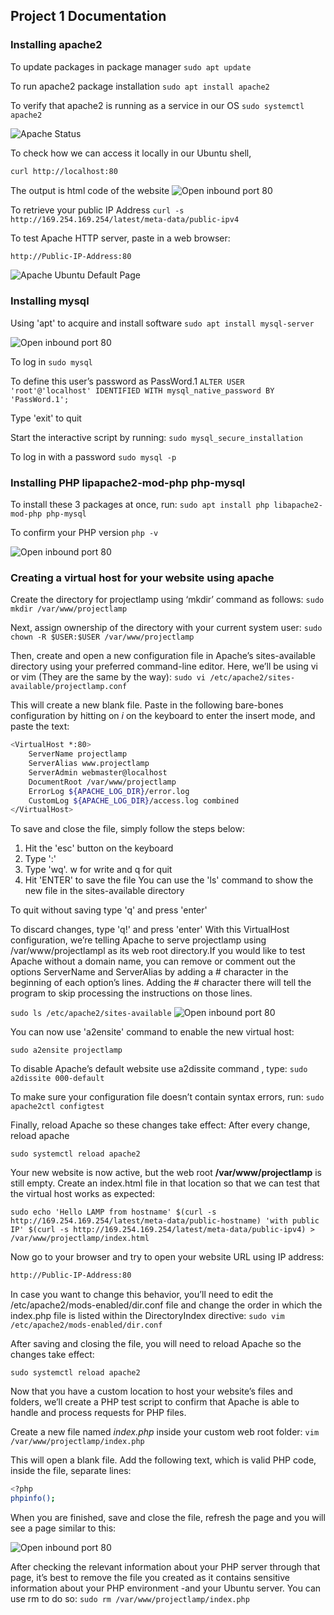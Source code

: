 ## Project 1 Documentation

### Installing apache2
To update packages in package manager
`sudo apt update`

To run apache2 package installation
`sudo apt install apache2`

To verify that apache2 is running as a service in our OS
`sudo systemctl apache2`

![Apache Status](./Apache_status.png)

To check how we can access it locally in our Ubuntu shell,
```bash
curl http://localhost:80
```

The output is html code of the website
![Open inbound port 80](./Open%20inbound%20port%2080.png)

To retrieve your public IP Address
`curl -s http://169.254.169.254/latest/meta-data/public-ipv4`

To test Apache HTTP server, paste in a web browser:

```bash
http://Public-IP-Address:80
```

![Apache Ubuntu Default Page](./Apache%20Ubuntu%20Default%20Page.png)


### Installing mysql
Using 'apt' to acquire and install software
`sudo apt install mysql-server`

![Open inbound port 80](./mysql-install.png)

To log in
`sudo mysql`


To define this user’s password as PassWord.1
`ALTER USER 'root'@'localhost' IDENTIFIED WITH mysql_native_password BY 'PassWord.1';`

Type 'exit' to quit

Start the interactive script by running:
`sudo mysql_secure_installation`

To log in with a password
`sudo mysql -p`

### Installing PHP lipapache2-mod-php php-mysql
To install these 3 packages at once, run:
`sudo apt install php libapache2-mod-php php-mysql`

To confirm your PHP version
`php -v`

![Open inbound port 80](./PHP-version.png)
### Creating a virtual host for your website using apache

Create the directory for projectlamp using ‘mkdir’ command as follows:
`sudo mkdir /var/www/projectlamp`

Next, assign ownership of the directory with your current system user:
`sudo chown -R $USER:$USER /var/www/projectlamp`

Then, create and open a new configuration file in Apache’s sites-available directory using your preferred command-line editor. Here, we’ll be using vi or vim (They are the same by the way):
`sudo vi /etc/apache2/sites-available/projectlamp.conf`

This will create a new blank file. Paste in the following bare-bones configuration by hitting on *i* on the keyboard to enter the insert mode, and paste the text:

```bash
<VirtualHost *:80>
    ServerName projectlamp
    ServerAlias www.projectlamp 
    ServerAdmin webmaster@localhost
    DocumentRoot /var/www/projectlamp
    ErrorLog ${APACHE_LOG_DIR}/error.log
    CustomLog ${APACHE_LOG_DIR}/access.log combined
</VirtualHost>
````
To save and close the file, simply follow the steps below:

1. Hit the 'esc' button on the keyboard
2. Type ':'
3. Type 'wq'. w for write and q for quit
4. Hit 'ENTER' to save the file
You can use the 'ls' command to show the new file in the sites-available directory

To quit without saving type 'q' and press 'enter'

To discard changes, type 'q!' and press 'enter'
With this VirtualHost configuration, we’re telling Apache to serve projectlamp using /var/www/projectlampl as its web root directory.If you would like to test Apache without a domain name, you can remove or comment out the options ServerName and ServerAlias by adding a # character in the beginning of each option’s lines. Adding the # character there will tell the program to skip processing the instructions on those lines.

`sudo ls /etc/apache2/sites-available`
![Open inbound port 80](./ls-Sitesavailable.png)

You can now use 'a2ensite' command to enable the new virtual host:

`sudo a2ensite projectlamp`

To disable Apache’s default website use a2dissite command , type:
`sudo a2dissite 000-default`

To make sure your configuration file doesn’t contain syntax errors, run:
`sudo apache2ctl configtest`

Finally, reload Apache so these changes take effect: After every change, reload apache

`sudo systemctl reload apache2`

Your new website is now active, but the web root **/var/www/projectlamp** is still empty. Create an index.html file in that location so that we can test that the virtual host works as expected:

`sudo echo 'Hello LAMP from hostname' $(curl -s http://169.254.169.254/latest/meta-data/public-hostname) 'with public IP' $(curl -s http://169.254.169.254/latest/meta-data/public-ipv4) > /var/www/projectlamp/index.html`

Now go to your browser and try to open your website URL using IP address:
```bash
http://Public-IP-Address:80
```

In case you want to change this behavior, you’ll need to edit the /etc/apache2/mods-enabled/dir.conf file and change the order in which the index.php file is listed within the DirectoryIndex directive:
`sudo vim /etc/apache2/mods-enabled/dir.conf`

After saving and closing the file, you will need to reload Apache so the changes take effect:

`sudo systemctl reload apache2`

Now that you have a custom location to host your website’s files and folders, we’ll create a PHP test script to confirm that Apache is able to handle and process requests for PHP files.

Create a new file named *index.php* inside your custom web root folder:
`vim /var/www/projectlamp/index.php`

This will open a blank file. Add the following text, which is valid PHP code, inside the file, separate lines:

```bash
<?php
phpinfo();
```

When you are finished, save and close the file, refresh the page and you will see a page similar to this:

![Open inbound port 80](./Phpscreen.png)

After checking the relevant information about your PHP server through that page, it’s best to remove the file you created as it contains sensitive information about your PHP environment -and your Ubuntu server. You can use rm to do so:
`sudo rm /var/www/projectlamp/index.php`

